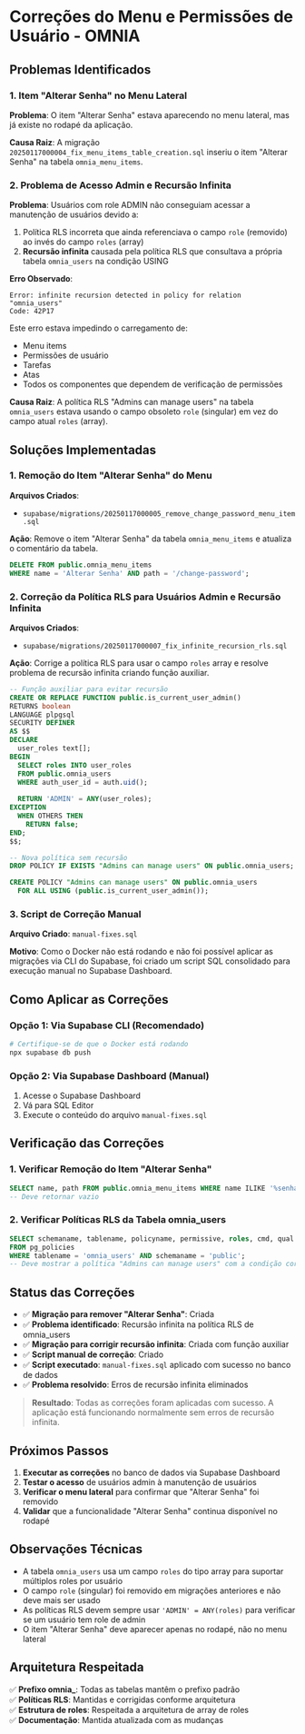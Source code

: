 # Correções do Menu e Permissões de Usuário - OMNIA

## Problemas Identificados

### 1. Item "Alterar Senha" no Menu Lateral
**Problema**: O item "Alterar Senha" estava aparecendo no menu lateral, mas já existe no rodapé da aplicação.

**Causa Raiz**: A migração `20250117000004_fix_menu_items_table_creation.sql` inseriu o item "Alterar Senha" na tabela `omnia_menu_items`.

### 2. Problema de Acesso Admin e Recursão Infinita

**Problema**: Usuários com role ADMIN não conseguiam acessar a manutenção de usuários devido a:
1. Política RLS incorreta que ainda referenciava o campo `role` (removido) ao invés do campo `roles` (array)
2. **Recursão infinita** causada pela política RLS que consultava a própria tabela `omnia_users` na condição USING

**Erro Observado**:
```
Error: infinite recursion detected in policy for relation "omnia_users"
Code: 42P17
```

Este erro estava impedindo o carregamento de:
- Menu items
- Permissões de usuário
- Tarefas
- Atas
- Todos os componentes que dependem de verificação de permissões

**Causa Raiz**: A política RLS "Admins can manage users" na tabela `omnia_users` estava usando o campo obsoleto `role` (singular) em vez do campo atual `roles` (array).

## Soluções Implementadas

### 1. Remoção do Item "Alterar Senha" do Menu

**Arquivos Criados**:
- `supabase/migrations/20250117000005_remove_change_password_menu_item.sql`

**Ação**: Remove o item "Alterar Senha" da tabela `omnia_menu_items` e atualiza o comentário da tabela.

```sql
DELETE FROM public.omnia_menu_items 
WHERE name = 'Alterar Senha' AND path = '/change-password';
```

### 2. Correção da Política RLS para Usuários Admin e Recursão Infinita

**Arquivos Criados**:
- `supabase/migrations/20250117000007_fix_infinite_recursion_rls.sql`

**Ação**: Corrige a política RLS para usar o campo `roles` array e resolve problema de recursão infinita criando função auxiliar.

```sql
-- Função auxiliar para evitar recursão
CREATE OR REPLACE FUNCTION public.is_current_user_admin()
RETURNS boolean
LANGUAGE plpgsql
SECURITY DEFINER
AS $$
DECLARE
  user_roles text[];
BEGIN
  SELECT roles INTO user_roles
  FROM public.omnia_users
  WHERE auth_user_id = auth.uid();
  
  RETURN 'ADMIN' = ANY(user_roles);
EXCEPTION
  WHEN OTHERS THEN
    RETURN false;
END;
$$;

-- Nova política sem recursão
DROP POLICY IF EXISTS "Admins can manage users" ON public.omnia_users;

CREATE POLICY "Admins can manage users" ON public.omnia_users
  FOR ALL USING (public.is_current_user_admin());
```

### 3. Script de Correção Manual

**Arquivo Criado**: `manual-fixes.sql`

**Motivo**: Como o Docker não está rodando e não foi possível aplicar as migrações via CLI do Supabase, foi criado um script SQL consolidado para execução manual no Supabase Dashboard.

## Como Aplicar as Correções

### Opção 1: Via Supabase CLI (Recomendado)
```bash
# Certifique-se de que o Docker está rodando
npx supabase db push
```

### Opção 2: Via Supabase Dashboard (Manual)
1. Acesse o Supabase Dashboard
2. Vá para SQL Editor
3. Execute o conteúdo do arquivo `manual-fixes.sql`

## Verificação das Correções

### 1. Verificar Remoção do Item "Alterar Senha"
```sql
SELECT name, path FROM public.omnia_menu_items WHERE name ILIKE '%senha%';
-- Deve retornar vazio
```

### 2. Verificar Políticas RLS da Tabela omnia_users
```sql
SELECT schemaname, tablename, policyname, permissive, roles, cmd, qual 
FROM pg_policies 
WHERE tablename = 'omnia_users' AND schemaname = 'public';
-- Deve mostrar a política "Admins can manage users" com a condição correta
```

## Status das Correções

- ✅ **Migração para remover "Alterar Senha"**: Criada
- ✅ **Problema identificado**: Recursão infinita na política RLS de omnia_users
- ✅ **Migração para corrigir recursão infinita**: Criada com função auxiliar
- ✅ **Script manual de correção**: Criado
- ✅ **Script executado**: `manual-fixes.sql` aplicado com sucesso no banco de dados
- ✅ **Problema resolvido**: Erros de recursão infinita eliminados

> **Resultado**: Todas as correções foram aplicadas com sucesso. A aplicação está funcionando normalmente sem erros de recursão infinita.

## Próximos Passos

1. **Executar as correções** no banco de dados via Supabase Dashboard
2. **Testar o acesso** de usuários admin à manutenção de usuários
3. **Verificar o menu lateral** para confirmar que "Alterar Senha" foi removido
4. **Validar** que a funcionalidade "Alterar Senha" continua disponível no rodapé

## Observações Técnicas

- A tabela `omnia_users` usa um campo `roles` do tipo array para suportar múltiplos roles por usuário
- O campo `role` (singular) foi removido em migrações anteriores e não deve mais ser usado
- As políticas RLS devem sempre usar `'ADMIN' = ANY(roles)` para verificar se um usuário tem role de admin
- O item "Alterar Senha" deve aparecer apenas no rodapé, não no menu lateral

## Arquitetura Respeitada

✅ **Prefixo omnia_**: Todas as tabelas mantêm o prefixo padrão  
✅ **Políticas RLS**: Mantidas e corrigidas conforme arquitetura  
✅ **Estrutura de roles**: Respeitada a arquitetura de array de roles  
✅ **Documentação**: Mantida atualizada com as mudanças